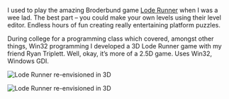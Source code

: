 I used to play the amazing Broderbund game [Lode Runner][lode-runner] when I was a wee lad.  The best part – you could make your own levels using their level editor.  Endless hours of fun creating really entertaining platform puzzles.

During college for a programming class which covered, amongst other things, Win32 programming I developed a 3D Lode Runner game with my friend Ryan Triplett.  Well, okay, it’s more of a 2.5D game.  Uses Win32, Windows GDI.

![Lode Runner re-envisioned in 3D](/content/images/loderunner1.png)

![Lode Runner re-envisioned in 3D](/content/images/loderunner2.jpg)

[lode-runner]: http://www.loderunnerclassic.com/

